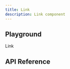 ```yaml
---
title: Link
description: Link component
---
```


<script lang="ts">
    import Link from '$lib/components/Link/Link.svelte';
    import {docLinkPropsDefs} from '$lib/components/Link/Link.props.js';
    import ApiReference from '$lib-doc/components/ApiReference.svelte';
    import Playground from '$lib-doc/components/Playground.svelte';
    import PlaygroundForm from '$lib-doc/components/PlaygroundForm.svelte';

    let props = {}
</script>

## Playground

<Playground >
    <Link {...props} slot="component">Link</Link>
    <PlaygroundForm bind:props schema={docLinkPropsDefs} slot="form" />
</Playground>

## API Reference

<ApiReference data={docLinkPropsDefs}></ApiReference>
